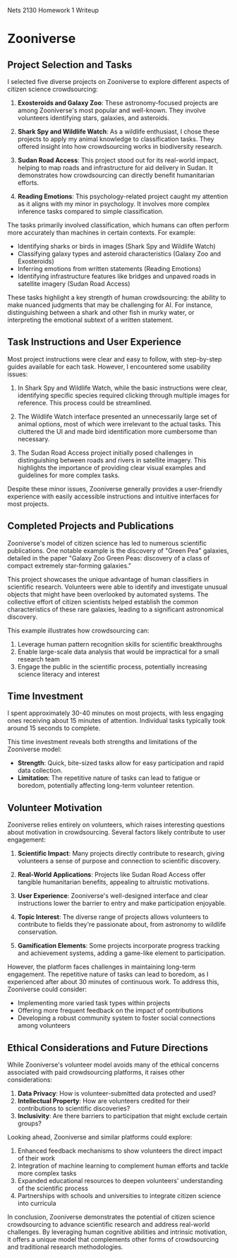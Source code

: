Nets 2130 Homework 1 Writeup

# Zooniverse

## Project Selection and Tasks

I selected five diverse projects on Zooniverse to explore different aspects of citizen science crowdsourcing:

1. **Exosteroids and Galaxy Zoo**: These astronomy-focused projects are among Zooniverse's most popular and well-known. They involve volunteers identifying stars, galaxies, and asteroids.

2. **Shark Spy and Wildlife Watch**: As a wildlife enthusiast, I chose these projects to apply my animal knowledge to classification tasks. They offered insight into how crowdsourcing works in biodiversity research.

3. **Sudan Road Access**: This project stood out for its real-world impact, helping to map roads and infrastructure for aid delivery in Sudan. It demonstrates how crowdsourcing can directly benefit humanitarian efforts.

4. **Reading Emotions**: This psychology-related project caught my attention as it aligns with my minor in psychology. It involves more complex inference tasks compared to simple classification.

The tasks primarily involved classification, which humans can often perform more accurately than machines in certain contexts. For example:

- Identifying sharks or birds in images (Shark Spy and Wildlife Watch)
- Classifying galaxy types and asteroid characteristics (Galaxy Zoo and Exosteroids)
- Inferring emotions from written statements (Reading Emotions)
- Identifying infrastructure features like bridges and unpaved roads in satellite imagery (Sudan Road Access)

These tasks highlight a key strength of human crowdsourcing: the ability to make nuanced judgments that may be challenging for AI. For instance, distinguishing between a shark and other fish in murky water, or interpreting the emotional subtext of a written statement.

## Task Instructions and User Experience

Most project instructions were clear and easy to follow, with step-by-step guides available for each task. However, I encountered some usability issues:

1. In Shark Spy and Wildlife Watch, while the basic instructions were clear, identifying specific species required clicking through multiple images for reference. This process could be streamlined.

2. The Wildlife Watch interface presented an unnecessarily large set of animal options, most of which were irrelevant to the actual tasks. This cluttered the UI and made bird identification more cumbersome than necessary.

3. The Sudan Road Access project initially posed challenges in distinguishing between roads and rivers in satellite imagery. This highlights the importance of providing clear visual examples and guidelines for more complex tasks.

Despite these minor issues, Zooniverse generally provides a user-friendly experience with easily accessible instructions and intuitive interfaces for most projects.

## Completed Projects and Publications

Zooniverse's model of citizen science has led to numerous scientific publications. One notable example is the discovery of "Green Pea" galaxies, detailed in the paper "Galaxy Zoo Green Peas: discovery of a class of compact extremely star-forming galaxies."

This project showcases the unique advantage of human classifiers in scientific research. Volunteers were able to identify and investigate unusual objects that might have been overlooked by automated systems. The collective effort of citizen scientists helped establish the common characteristics of these rare galaxies, leading to a significant astronomical discovery.

This example illustrates how crowdsourcing can:

1. Leverage human pattern recognition skills for scientific breakthroughs
2. Enable large-scale data analysis that would be impractical for a small research team
3. Engage the public in the scientific process, potentially increasing science literacy and interest

## Time Investment

I spent approximately 30-40 minutes on most projects, with less engaging ones receiving about 15 minutes of attention. Individual tasks typically took around 15 seconds to complete.

This time investment reveals both strengths and limitations of the Zooniverse model:

- **Strength**: Quick, bite-sized tasks allow for easy participation and rapid data collection.
- **Limitation**: The repetitive nature of tasks can lead to fatigue or boredom, potentially affecting long-term volunteer retention.

## Volunteer Motivation

Zooniverse relies entirely on volunteers, which raises interesting questions about motivation in crowdsourcing. Several factors likely contribute to user engagement:

1. **Scientific Impact**: Many projects directly contribute to research, giving volunteers a sense of purpose and connection to scientific discovery.

2. **Real-World Applications**: Projects like Sudan Road Access offer tangible humanitarian benefits, appealing to altruistic motivations.

3. **User Experience**: Zooniverse's well-designed interface and clear instructions lower the barrier to entry and make participation enjoyable.

4. **Topic Interest**: The diverse range of projects allows volunteers to contribute to fields they're passionate about, from astronomy to wildlife conservation.

5. **Gamification Elements**: Some projects incorporate progress tracking and achievement systems, adding a game-like element to participation.

However, the platform faces challenges in maintaining long-term engagement. The repetitive nature of tasks can lead to boredom, as I experienced after about 30 minutes of continuous work. To address this, Zooniverse could consider:

- Implementing more varied task types within projects
- Offering more frequent feedback on the impact of contributions
- Developing a robust community system to foster social connections among volunteers

## Ethical Considerations and Future Directions

While Zooniverse's volunteer model avoids many of the ethical concerns associated with paid crowdsourcing platforms, it raises other considerations:

1. **Data Privacy**: How is volunteer-submitted data protected and used?
2. **Intellectual Property**: How are volunteers credited for their contributions to scientific discoveries?
3. **Inclusivity**: Are there barriers to participation that might exclude certain groups?

Looking ahead, Zooniverse and similar platforms could explore:

1. Enhanced feedback mechanisms to show volunteers the direct impact of their work
2. Integration of machine learning to complement human efforts and tackle more complex tasks
3. Expanded educational resources to deepen volunteers' understanding of the scientific process
4. Partnerships with schools and universities to integrate citizen science into curricula

In conclusion, Zooniverse demonstrates the potential of citizen science crowdsourcing to advance scientific research and address real-world challenges. By leveraging human cognitive abilities and intrinsic motivation, it offers a unique model that complements other forms of crowdsourcing and traditional research methodologies.
